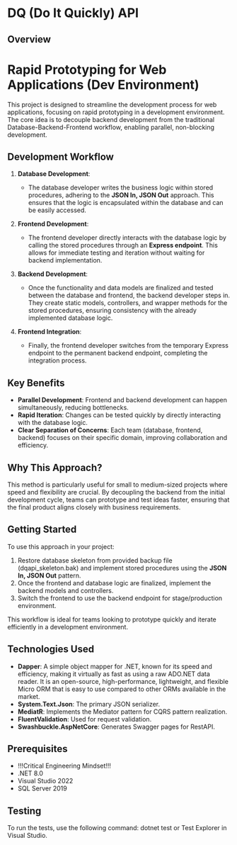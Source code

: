 ﻿# DQ (Do It Quickly) API

## Overview
# Rapid Prototyping for Web Applications (Dev Environment)

This project is designed to streamline the development process for web applications,
focusing on rapid prototyping in a development environment.
The core idea is to decouple backend development from the traditional Database-Backend-Frontend workflow,
enabling parallel, non-blocking development.

## Development Workflow

1. **Database Development**:
   - The database developer writes the business logic within stored procedures, adhering to the **JSON In,
	 JSON Out** approach. This ensures that the logic is encapsulated within the database and can be easily accessed.

2. **Frontend Development**:
   - The frontend developer directly interacts with the database logic by calling the stored procedures
     through an **Express endpoint**. This allows for immediate testing and iteration without waiting for backend implementation.

3. **Backend Development**:
   - Once the functionality and data models are finalized and tested between the database and frontend,
	 the backend developer steps in. They create static models, controllers, and wrapper methods for the stored procedures,
	 ensuring consistency with the already implemented database logic.

4. **Frontend Integration**:
   - Finally, the frontend developer switches from the temporary Express endpoint to the permanent backend endpoint,
     completing the integration process.

## Key Benefits
- **Parallel Development**: Frontend and backend development can happen simultaneously, reducing bottlenecks.
- **Rapid Iteration**: Changes can be tested quickly by directly interacting with the database logic.
- **Clear Separation of Concerns**: Each team (database, frontend, backend) focuses on their specific domain,
    improving collaboration and efficiency.

## Why This Approach?
This method is particularly useful for small to medium-sized projects where speed and flexibility are crucial.
By decoupling the backend from the initial development cycle, teams can prototype and test ideas faster,
ensuring that the final product aligns closely with business requirements.

## Getting Started
To use this approach in your project:
1. Restore database skeleton from provided backup file (dqapi_skeleton.bak) and implement stored procedures using the **JSON In, JSON Out** pattern.
2. Once the frontend and database logic are finalized, implement the backend models and controllers.
3. Switch the frontend to use the backend endpoint for stage/production environment.

This workflow is ideal for teams looking to prototype quickly and iterate efficiently in a development environment.

## Technologies Used
- **Dapper**: A simple object mapper for .NET, known for its speed and efficiency,
  making it virtually as fast as using a raw ADO.NET data reader.
  It is an open-source, high-performance, lightweight,
  and flexible Micro ORM that is easy to use compared to other ORMs available in the market.
- **System.Text.Json**: The primary JSON serializer.
- **MediatR**: Implements the Mediator pattern for CQRS pattern realization.
- **FluentValidation**: Used for request validation.
- **Swashbuckle.AspNetCore**: Generates Swagger pages for RestAPI.

## Prerequisites

- !!!Critical Engineering Mindset!!!
- .NET 8.0
- Visual Studio 2022
- SQL Server 2019

## Testing
To run the tests, use the following command: dotnet test or Test Explorer in Visual Studio.